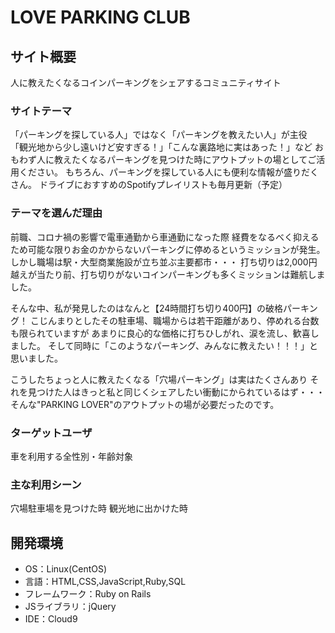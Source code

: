 # LOVE PARKING CLUB

## サイト概要
人に教えたくなるコインパーキングをシェアするコミュニティサイト

### サイトテーマ
「パーキングを探している人」ではなく「パーキングを教えたい人」が主役
「観光地から少し遠いけど安すぎる！」「こんな裏路地に実はあった！」など
おもわず人に教えたくなるパーキングを見つけた時にアウトプットの場としてご活用ください。
もちろん、パーキングを探している人にも便利な情報が盛りだくさん。
ドライブにおすすめのSpotifyプレイリストも毎月更新（予定）


### テーマを選んだ理由
前職、コロナ禍の影響で電車通勤から車通勤になった際
経費をなるべく抑えるため可能な限りお金のかからないパーキングに停めるというミッションが発生。
しかし職場は駅・大型商業施設が立ち並ぶ主要都市・・・
打ち切りは2,000円越えが当たり前、打ち切りがないコインパーキングも多くミッションは難航しました。

そんな中、私が発見したのはなんと【24時間打ち切り400円】の破格パーキング！
こじんまりとしたその駐車場、職場からは若干距離があり、停めれる台数も限られていますが
あまりに良心的な価格に打ちひしがれ、涙を流し、歓喜しました。
そして同時に「このようなパーキング、みんなに教えたい！！！」と思いました。

こうしたちょっと人に教えたくなる「穴場パーキング」は実はたくさんあり
それを見つけた人はきっと私と同じくシェアしたい衝動にかられているはず・・・
そんな"PARKING LOVER"のアウトプットの場が必要だったのです。


### ターゲットユーザ
車を利用する全性別・年齢対象


### 主な利用シーン
穴場駐車場を見つけた時
観光地に出かけた時


## 開発環境
- OS：Linux(CentOS)
- 言語：HTML,CSS,JavaScript,Ruby,SQL
- フレームワーク：Ruby on Rails
- JSライブラリ：jQuery
- IDE：Cloud9
